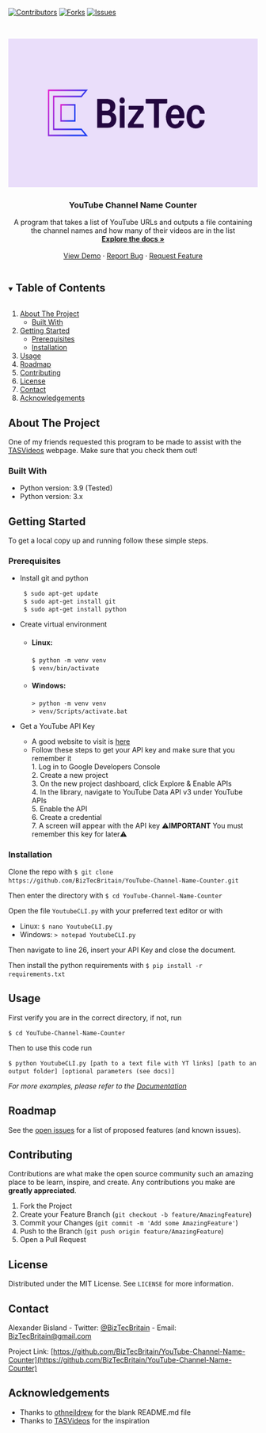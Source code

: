 [![Contributors][contributors-shield]][contributors-url]
[![Forks][forks-shield]][forks-url]
[![Issues][issues-shield]][issues-url]
<!--[![LinkedIn][linkedin-shield]][linkedin-url]-->



<br />
<p align="center">
  <a href="https://github.com/BizTecBritain">
    <img src="images/BizTec.png" alt="Logo" width="580" height="300">
  </a>

  <h3 align="center">YouTube Channel Name Counter</h3>

  <p align="center">
    A program that takes a list of YouTube URLs and outputs a file containing the channel names and how many of their videos are in the list
    <br />
    <a href="https://github.com/BizTecBritain/YouTube-Channel-Name-Counter/blob/main/docs/Usage.md"><strong>Explore the docs »</strong></a>
    <br />
    <br />
    <a href="https://github.com/BizTecBritain/YouTube-Channel-Name-Counter">View Demo</a>
    ·
    <a href="https://github.com/BizTecBritain/YouTube-Channel-Name-Counter/issues">Report Bug</a>
    ·
    <a href="https://github.com/BizTecBritain/YouTube-Channel-Name-Counter/issues">Request Feature</a>
  </p>
</p>



<details open="open">
  <summary><h2 style="display: inline-block">Table of Contents</h2></summary>
  <ol>
    <li>
      <a href="#about-the-project">About The Project</a>
      <ul>
        <li><a href="#built-with">Built With</a></li>
      </ul>
    </li>
    <li>
      <a href="#getting-started">Getting Started</a>
      <ul>
        <li><a href="#prerequisites">Prerequisites</a></li>
        <li><a href="#installation">Installation</a></li>
      </ul>
    </li>
    <li><a href="#usage">Usage</a></li>
    <li><a href="#roadmap">Roadmap</a></li>
    <li><a href="#contributing">Contributing</a></li>
    <li><a href="#license">License</a></li>
    <li><a href="#contact">Contact</a></li>
    <li><a href="#acknowledgements">Acknowledgements</a></li>
  </ol>
</details>



## About The Project

One of my friends requested this program to be made to assist with the [TASVideos](http://tasvideos.org/) webpage.
Make sure that you check them out!


### Built With

* Python version: 3.9 (Tested)
* Python version: 3.x



## Getting Started

To get a local copy up and running follow these simple steps.

### Prerequisites

* Install git and python
  ```
   $ sudo apt-get update
   $ sudo apt-get install git
   $ sudo apt-get install python
  ```

* Create virtual environment
  * #### Linux:
    ```
    $ python -m venv venv
    $ venv/bin/activate
    ```
  * #### Windows:
    ```
    > python -m venv venv
    > venv/Scripts/activate.bat
    ```
 
* Get a YouTube API Key
  * A good website to visit is [here](https://blog.hubspot.com/website/how-to-get-youtube-api-key)
  * Follow these steps to get your API key and make sure that you remember it<br>
    1\. Log in to Google Developers Console<br>
    2\. Create a new project<br>
    3\. On the new project dashboard, click Explore & Enable APIs<br>
    4\. In the library, navigate to YouTube Data API v3 under YouTube APIs<br>
    5\. Enable the API<br>
    6\. Create a credential<br>
    7\. A screen will appear with the API key ⚠️**IMPORTANT** You must remember this key for later⚠️


### Installation

Clone the repo with ```$ git clone https://github.com/BizTecBritain/YouTube-Channel-Name-Counter.git```

Then enter the directory with ```$ cd YouTube-Channel-Name-Counter```

Open the file ```YoutubeCLI.py``` with your preferred text editor or with
* Linux: ```$ nano YoutubeCLI.py```
* Windows: ```> notepad YoutubeCLI.py```

Then navigate to line 26, insert your API Key and close the document.

Then install the python requirements with ```$ pip install -r requirements.txt```


## Usage

First verify you are in the correct directory, if not, run
```
$ cd YouTube-Channel-Name-Counter
```

Then to use this code run
```
$ python YoutubeCLI.py [path to a text file with YT links] [path to an output folder] [optional parameters (see docs)]
```

_For more examples, please refer to the [Documentation](https://github.com/BizTecBritain/YouTube-Channel-Name-Counter/blob/main/docs/Usage.md)_



## Roadmap

See the [open issues](https://github.com/BizTecBritain/YouTube-Channel-Name-Counter/issues) for a list of proposed features (and known issues).



## Contributing

Contributions are what make the open source community such an amazing place to be learn, inspire, and create. Any contributions you make are **greatly appreciated**.

1. Fork the Project
2. Create your Feature Branch (`git checkout -b feature/AmazingFeature`)
3. Commit your Changes (`git commit -m 'Add some AmazingFeature'`)
4. Push to the Branch (`git push origin feature/AmazingFeature`)
5. Open a Pull Request



## License

Distributed under the MIT License. See `LICENSE` for more information.



## Contact

Alexander Bisland - Twitter: [@BizTecBritain](https://twitter.com/BizTecBritain) - Email: BizTecBritain@gmail.com

Project Link: [https://github.com/BizTecBritain/YouTube-Channel-Name-Counter](https://github.com/BizTecBritain/YouTube-Channel-Name-Counter) 



## Acknowledgements

* Thanks to [othneildrew](https://github.com/othneildrew/Best-README-Template/blob/master/BLANK_README.md) for the blank README.md file
* Thanks to [TASVideos](http://tasvideos.org/) for the inspiration

[contributors-shield]: https://img.shields.io/github/contributors/BizTecBritain/YouTube-Channel-Name-Counter.svg?style=for-the-badge
[contributors-url]: https://github.com/BizTecBritain/YouTube-Channel-Name-Counter/graphs/contributors
[forks-shield]: https://img.shields.io/github/forks/BizTecBritain/YouTube-Channel-Name-Counter.svg?style=for-the-badge
[forks-url]: https://github.com/BizTecBritain/YouTube-Channel-Name-Counter/network/members
[issues-shield]: https://img.shields.io/github/issues/BizTecBritain/YouTube-Channel-Name-Counter.svg?style=for-the-badge
[issues-url]: https://github.com/BizTecBritain/YouTube-Channel-Name-Counter/issues
<!--[linkedin-shield]: https://img.shields.io/badge/-LinkedIn-black.svg?style=for-the-badge&logo=linkedin&colorB=555
[linkedin-url]: https://linkedin.com/in/username-->
